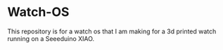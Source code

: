 # Watch-OS
This repository is for a watch os that I am making for a 3d printed watch running on a Seeeduino XIAO.
